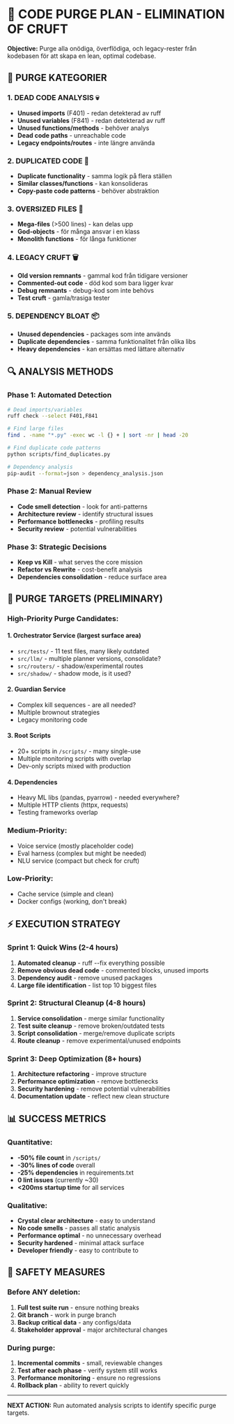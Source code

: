 # 🧹 CODE PURGE PLAN - ELIMINATION OF CRUFT

**Objective:** Purge alla onödiga, överflödiga, och legacy-rester från kodebasen för att skapa en lean, optimal codebase.

## 🎯 PURGE KATEGORIER

### 1. DEAD CODE ANALYSIS 💀
- **Unused imports** (F401) - redan detekterad av ruff
- **Unused variables** (F841) - redan detekterad av ruff  
- **Unused functions/methods** - behöver analys
- **Dead code paths** - unreachable code
- **Legacy endpoints/routes** - inte längre använda

### 2. DUPLICATED CODE 🔄
- **Duplicate functionality** - samma logik på flera ställen
- **Similar classes/functions** - kan konsolideras
- **Copy-paste code patterns** - behöver abstraktion

### 3. OVERSIZED FILES 📏
- **Mega-files** (>500 lines) - kan delas upp
- **God-objects** - för många ansvar i en klass
- **Monolith functions** - för långa funktioner

### 4. LEGACY CRUFT 🗑️
- **Old version remnants** - gammal kod från tidigare versioner
- **Commented-out code** - död kod som bara ligger kvar
- **Debug remnants** - debug-kod som inte behövs
- **Test cruft** - gamla/trasiga tester

### 5. DEPENDENCY BLOAT 📦
- **Unused dependencies** - packages som inte används
- **Duplicate dependencies** - samma funktionalitet från olika libs
- **Heavy dependencies** - kan ersättas med lättare alternativ

## 🔍 ANALYSIS METHODS

### Phase 1: Automated Detection
```bash
# Dead imports/variables
ruff check --select F401,F841

# Find large files
find . -name "*.py" -exec wc -l {} + | sort -nr | head -20

# Find duplicate code patterns  
python scripts/find_duplicates.py

# Dependency analysis
pip-audit --format=json > dependency_analysis.json
```

### Phase 2: Manual Review
- **Code smell detection** - look for anti-patterns
- **Architecture review** - identify structural issues
- **Performance bottlenecks** - profiling results
- **Security review** - potential vulnerabilities

### Phase 3: Strategic Decisions
- **Keep vs Kill** - what serves the core mission
- **Refactor vs Rewrite** - cost-benefit analysis
- **Dependencies consolidation** - reduce surface area

## 🎯 PURGE TARGETS (PRELIMINARY)

### High-Priority Purge Candidates:

#### 1. **Orchestrator Service** (largest surface area)
- `src/tests/` - 11 test files, many likely outdated
- `src/llm/` - multiple planner versions, consolidate?
- `src/routers/` - shadow/experimental routes
- `src/shadow/` - shadow mode, is it used?

#### 2. **Guardian Service** 
- Complex kill sequences - are all needed?
- Multiple brownout strategies
- Legacy monitoring code

#### 3. **Root Scripts**
- 20+ scripts in `/scripts/` - many single-use
- Multiple monitoring scripts with overlap
- Dev-only scripts mixed with production

#### 4. **Dependencies**
- Heavy ML libs (pandas, pyarrow) - needed everywhere?
- Multiple HTTP clients (httpx, requests)
- Testing frameworks overlap

### Medium-Priority:
- Voice service (mostly placeholder code)
- Eval harness (complex but might be needed)
- NLU service (compact but check for cruft)

### Low-Priority:
- Cache service (simple and clean)
- Docker configs (working, don't break)

## ⚡ EXECUTION STRATEGY

### Sprint 1: Quick Wins (2-4 hours)
1. **Automated cleanup** - ruff --fix everything possible
2. **Remove obvious dead code** - commented blocks, unused imports  
3. **Dependency audit** - remove unused packages
4. **Large file identification** - list top 10 biggest files

### Sprint 2: Structural Cleanup (4-8 hours)  
1. **Service consolidation** - merge similar functionality
2. **Test suite cleanup** - remove broken/outdated tests
3. **Script consolidation** - merge/remove duplicate scripts
4. **Route cleanup** - remove experimental/unused endpoints

### Sprint 3: Deep Optimization (8+ hours)
1. **Architecture refactoring** - improve structure
2. **Performance optimization** - remove bottlenecks
3. **Security hardening** - remove potential vulnerabilities  
4. **Documentation update** - reflect new clean structure

## 📊 SUCCESS METRICS

### Quantitative:
- **-50% file count** in `/scripts/`
- **-30% lines of code** overall
- **-25% dependencies** in requirements.txt
- **0 lint issues** (currently ~30)
- **<200ms startup time** for all services

### Qualitative:
- **Crystal clear architecture** - easy to understand
- **No code smells** - passes all static analysis
- **Performance optimal** - no unnecessary overhead
- **Security hardened** - minimal attack surface
- **Developer friendly** - easy to contribute to

## 🚨 SAFETY MEASURES

### Before ANY deletion:
1. **Full test suite run** - ensure nothing breaks
2. **Git branch** - work in purge branch
3. **Backup critical data** - any configs/data
4. **Stakeholder approval** - major architectural changes

### During purge:
1. **Incremental commits** - small, reviewable changes
2. **Test after each phase** - verify system still works  
3. **Performance monitoring** - ensure no regressions
4. **Rollback plan** - ability to revert quickly

---

**NEXT ACTION:** Run automated analysis scripts to identify specific purge targets.
